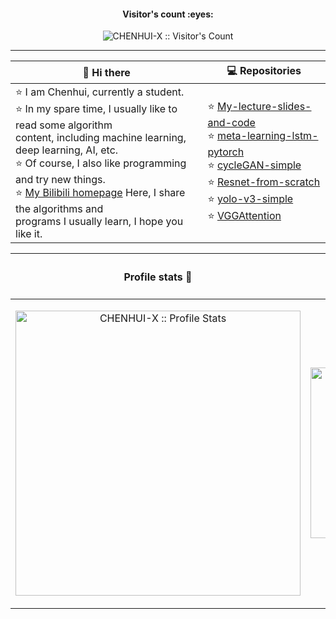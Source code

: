 
<h4 align="center">Visitor's count :eyes:</h4>

<p align="center"><img src="https://profile-counter.glitch.me/{CHENHUI-X}/count.svg" alt="CHENHUI-X :: Visitor's Count" /></p>  

---


|  👋 Hi there     |                       💻 Repositories                   |
|  --------------  |                            ----                          |
| ⭐️ I am Chenhui, currently a student.<br> ⭐ In my spare time, I  usually like to read some algorithm <br> content, including machine learning, deep learning, AI, etc. <br>⭐️ Of course, I also like programming and try new things. <br>⭐️ [My Bilibili homepage](https://space.bilibili.com/294132471) Here, I share the algorithms and <br>programs I usually learn, I hope you like it.  |  ⭐️ [ My-lecture-slides-and-code ]( https://github.com/CHENHUI-X/My-lecture-slides-and-code )<br>⭐️ [meta-learning-lstm-pytorch]( https://github.com/CHENHUI-X/meta-learning-lstm-pytorch )<br>⭐️ [cycleGAN-simple]( https://github.com/CHENHUI-X/cycleGAN-simple )<br>⭐️ [Resnet-from-scratch]( https://github.com/CHENHUI-X/Resnet-from-scratch )<br>⭐️ [yolo-v3-simple]( https://github.com/CHENHUI-X/yolo-v3-simple) <br> ⭐️ [VGGAttention](https://github.com/CHENHUI-X/ImageClassification_with_VGGAttention)  |

|  <h4 align="center">Profile stats :musical_keyboard:</h4>   |  <h4 align="center">Top langs :tongue:</h4>  |
|  --------------  |                            ----                          |
| <p align="center"><img  width="456em"  src="https://github-readme-stats.vercel.app/api?username=CHENHUI-X&show_icons=true&theme=synthwave" alt="CHENHUI-X :: Profile Stats" /></p> | <p align="center"><img width="273em"   src="https://github-readme-stats.vercel.app/api/top-langs/?username=CHENHUI-X&langs_count=10&theme=tokyonight&layout=compact" alt="CHENHUI-X" /></p> |
 


 



